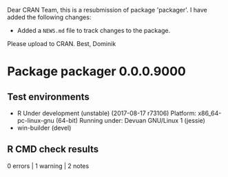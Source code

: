 Dear CRAN Team,
this is a resubmission of package 'packager'. I have added the following changes:

* Added a `NEWS.md` file to track changes to the package.


Please upload to CRAN.
Best, Dominik

# Package packager 0.0.0.9000
## Test  environments 
- R Under development (unstable) (2017-08-17 r73106)
  Platform: x86_64-pc-linux-gnu (64-bit)
  Running under: Devuan GNU/Linux 1 (jessie)
- win-builder (devel)

## R CMD check results
0 errors | 1 warning  | 2 notes
